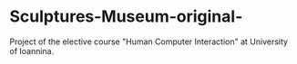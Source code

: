 # Sculptures-Museum-original-
Project of the elective course "Human Computer Interaction" at University of Ioannina.
